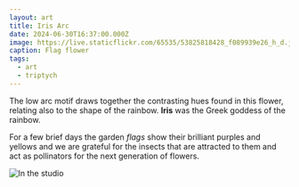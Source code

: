 ```yaml
---
layout: art
title: Iris Arc
date: 2024-06-30T16:37:00.000Z
image: https://live.staticflickr.com/65535/53825818428_f089939e26_h_d.jpg
caption: Flag flower
tags:
  - art
  - triptych
---
```

The low arc motif draws together the contrasting hues found in this flower, relating also to the shape of the rainbow.
**Iris** was the Greek goddess of the rainbow.

For a few brief days the garden *flags* show their brilliant purples and yellows and we are grateful for the insects that are attracted to them and act as pollinators for the next generation of flowers. 

![In the studio](https://live.staticflickr.com/65535/53876987288_328f23c06d_h_d.jpg "In the studio")
